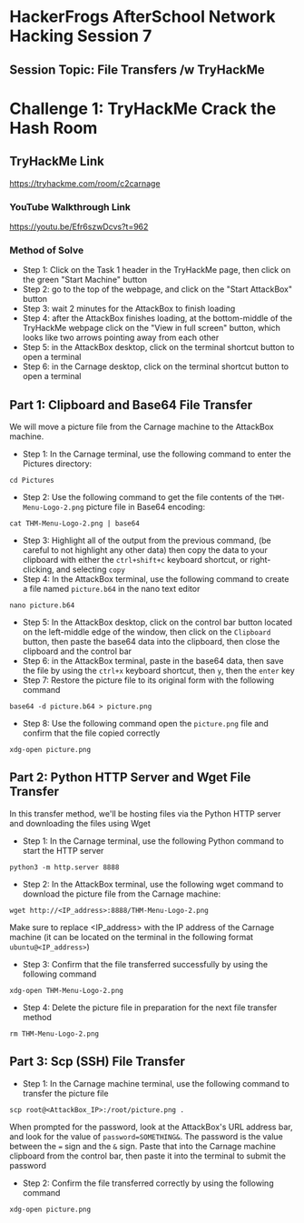 # HackerFrogs AfterSchool Network Hacking Session 7
## Session Topic: File Transfers /w TryHackMe
# Challenge 1: TryHackMe Crack the Hash Room
## TryHackMe Link
https://tryhackme.com/room/c2carnage
### YouTube Walkthrough Link
https://youtu.be/Efr6szwDcvs?t=962
### Method of Solve
* Step 1: Click on the Task 1 header in the TryHackMe page, then click on the green "Start Machine" button
* Step 2: go to the top of the webpage, and click on the "Start AttackBox" button
* Step 3: wait 2 minutes for the AttackBox to finish loading
* Step 4: after the AttackBox finishes loading, at the bottom-middle of the TryHackMe webpage click on the "View in full screen" button, which looks like two arrows pointing away from each other
* Step 5: in the AttackBox desktop, click on the terminal shortcut button to open a terminal
* Step 6: in the Carnage desktop, click on the terminal shortcut button to open a terminal
## Part 1: Clipboard and Base64 File Transfer
We will move a picture file from the Carnage machine to the AttackBox machine.
* Step 1: In the Carnage terminal, use the following command to enter the Pictures directory:
```
cd Pictures
```
* Step 2: Use the following command to get the file contents of the `THM-Menu-Logo-2.png` picture file in Base64 encoding:
```
cat THM-Menu-Logo-2.png | base64
```
* Step 3: Highlight all of the output from the previous command, (be careful to not highlight any other data) then copy the data to your clipboard with either the `ctrl+shift+c` keyboard shortcut, or right-clicking, and selecting `copy`
* Step 4: In the AttackBox terminal, use the following command to create a file named `picture.b64` in the nano text editor
```
nano picture.b64
```
* Step 5: In the AttackBox desktop, click on the control bar button located on the left-middle edge of the window, then click on the `Clipboard` button, then paste the base64 data into the clipboard, then close the clipboard and the control bar
* Step 6: in the AttackBox terminal, paste in the base64 data, then save the file by using the `ctrl+x` keyboard shortcut, then `y`, then the `enter` key
* Step 7: Restore the picture file to its original form with the following command
```
base64 -d picture.b64 > picture.png
```
* Step 8: Use the following command open the `picture.png` file and confirm that the file copied correctly
```
xdg-open picture.png
```
## Part 2: Python HTTP Server and Wget File Transfer
In this transfer method, we'll be hosting files via the Python HTTP server and downloading the files using Wget
* Step 1: In the Carnage terminal, use the following Python command to start the HTTP server
```
python3 -m http.server 8888
```
* Step 2: In the AttackBox terminal, use the following wget command to download the picture file from the Carnage machine:
```
wget http://<IP_address>:8888/THM-Menu-Logo-2.png
```
Make sure to replace <IP_address> with the IP address of the Carnage machine (it can be located on the terminal in the following format `ubuntu@<IP_address>`)
* Step 3: Confirm that the file transferred successfully by using the following command
```
xdg-open THM-Menu-Logo-2.png
```
* Step 4: Delete the picture file in preparation for the next file transfer method
```
rm THM-Menu-Logo-2.png
```
## Part 3: Scp (SSH) File Transfer
* Step 1: In the Carnage machine terminal, use the following command to transfer the picture file 
```
scp root@<AttackBox_IP>:/root/picture.png .
```
When prompted for the password, look at the AttackBox's URL address bar, and look for the value of `password=SOMETHING&`. The password is the value between the `=` sign and the `&` sign. Paste that into the Carnage machine clipboard from the control bar, then paste it into the terminal to submit the password
* Step 2: Confirm the file transferred correctly by using the following command
```
xdg-open picture.png
```
